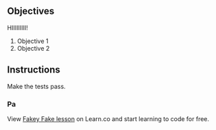 ## Objectives
HIIIIIIIII!
1. Objective 1
2. Objective 2

## Instructions

Make the tests pass.

### Pa
<p class='util--hide'>View <a href='https://learn.co/lessons/fakey-fake-lesson'>Fakey Fake lesson</a> on Learn.co and start learning to code for free.</p>
